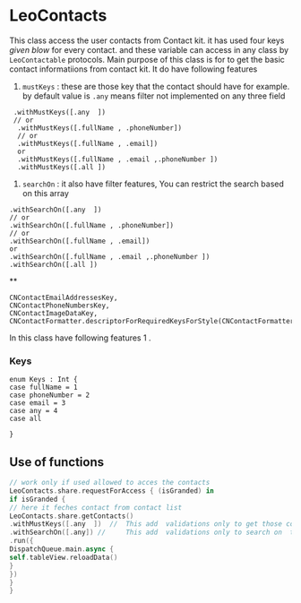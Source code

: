 #  LeoContacts
This class access the user contacts from Contact kit. it has used four keys *given blow*  for every contact. and these  variable can access in any class by   `LeoContactable` protocols. 
Main purpose of this class is for to get the basic contact informatiions from contact kit.  It do have following features 
1.  `mustKeys` : these are those key that the contact should have for example. by default value is `.any` means filter not implemented on any three field

  ```
   .withMustKeys([.any  ])
   // or 
    .withMustKeys([.fullName , .phoneNumber])
    // or
    .withMustKeys([.fullName , .email])
    or 
    .withMustKeys([.fullName , .email ,.phoneNumber ])
    .withMustKeys([.all ])
 ```
 1.  `searchOn` : it also have filter features, You can restrict the search based on this array 
 ```
 .withSearchOn([.any  ])
 // or 
 .withSearchOn([.fullName , .phoneNumber])
 // or
 .withSearchOn([.fullName , .email])
 or 
 .withSearchOn([.fullName , .email ,.phoneNumber ])
 .withSearchOn([.all ])
 ```

** 
```
CNContactEmailAddressesKey,
CNContactPhoneNumbersKey, 
CNContactImageDataKey,
CNContactFormatter.descriptorForRequiredKeysForStyle(CNContactFormatterStyle.FullName)]

```
   In this class have following features 
   1 . 

### Keys 

```
enum Keys : Int {
case fullName = 1
case phoneNumber = 2
case email = 3
case any = 4
case all

}
```
## Use of functions 

```swift 
// work only if used allowed to acces the contacts
LeoContacts.share.requestForAccess { (isGranded) in 
if isGranded {
// here it feches contact from contact list 
LeoContacts.share.getContacts()
.withMustKeys([.any  ])  //  This add  validations only to get those contacts which have particular keys 
.withSearchOn([.any]) //     This add  validations only to search on  those contacts which have particular keys 
.run({
DispatchQueue.main.async {
self.tableView.reloadData()
}
})
}
}

```
